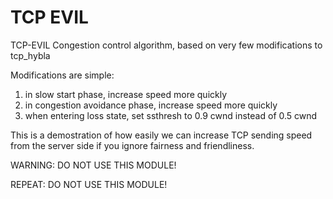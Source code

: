 TCP EVIL
========

TCP-EVIL Congestion control algorithm, based on very few modifications
to tcp_hybla

Modifications are simple:

1. in slow start phase, increase speed more quickly
2. in congestion avoidance phase, increase speed more quickly
3. when entering loss state, set ssthresh to 0.9 cwnd instead of 0.5 cwnd

This is a demostration of how easily we can increase TCP sending speed
from the server side if you ignore fairness and friendliness.


WARNING: DO NOT USE THIS MODULE!

REPEAT: DO NOT USE THIS MODULE!


